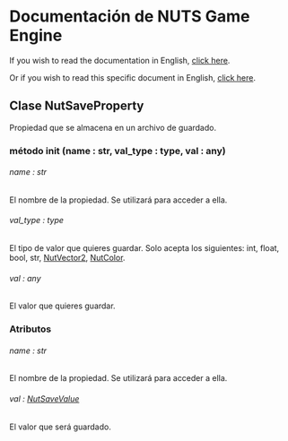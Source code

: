 # Documentación de NUTS Game Engine

If you wish to read the documentation in English, [click here](/DOCUMENTATION/INDEX.md).

Or if you wish to read this specific document in English, [click here](/DOCUMENTATION/FILES/NUTSAVEPROPERTY.md).

## Clase NutSaveProperty

Propiedad que se almacena en un archivo de guardado.

### método init (name : str, val_type : type, val : any)

###### name : str

El nombre de la propiedad. Se utilizará para acceder a ella.

###### val_type : type

El tipo de valor que quieres guardar. Solo acepta los siguientes: int, float, bool, str, [NutVector2](/DOCUMENTATION_Ñ/FILES/NUTVECTOR2.md), [NutColor](/DOCUMENTATION_Ñ/FILES/NUTCOLOR.md).

###### val : any

El valor que quieres guardar.

### Atributos

###### name : str

El nombre de la propiedad. Se utilizará para acceder a ella.

###### val : [NutSaveValue](/DOCUMENTATION_Ñ/FILES/NUTSAVEVALUE.md)

El valor que será guardado.
